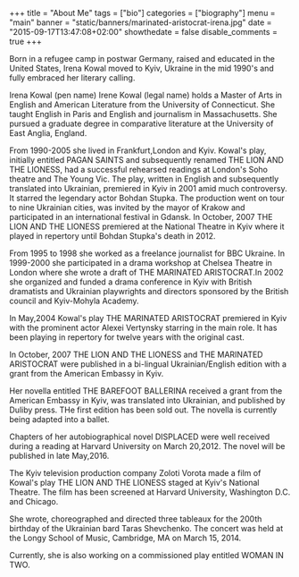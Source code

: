 +++
title = "About Me"
tags = ["bio"]
categories = ["biography"]
menu = "main"
banner = "static/banners/marinated-aristocrat-irena.jpg"
date = "2015-09-17T13:47:08+02:00"
showthedate = false
disable_comments = true
+++

Born in a refugee camp in postwar Germany, raised and educated in the United States, Irena Kowal moved to Kyiv, Ukraine in the mid 1990's and fully embraced her literary calling.

Irena Kowal (pen name) Irene Kowal (legal name) holds a Master of Arts in English and American Literature from the University of Connecticut. She taught English in Paris and English and journalism in Massachusetts. She pursued a graduate degree in comparative literature at the University of East Anglia, England.

From 1990-2005 she lived in Frankfurt,London and Kyiv. Kowal's play, initially entitled PAGAN SAINTS and subsequently renamed THE LION AND THE LIONESS, had a successful rehearsed readings at London's Soho theatre and The Young Vic. The play, written in English and subsequently translated into Ukrainian, premiered in Kyiv in 2001 amid much controversy. It starred the legendary actor Bohdan Stupka. The production went on tour to nine Ukrainian cities, was invited by the mayor of Krakow and participated in an international festival in Gdansk. In October, 2007 THE LION AND THE LIONESS premiered at the National Theatre in Kyiv where it played in repertory until Bohdan Stupka's death in 2012.


From 1995 to 1998 she worked as a freelance journalist for BBC Ukraine. In 1999-2000 she participated in a drama workshop at Chelsea Theatre in London where she wrote a draft of THE MARINATED ARISTOCRAT.In 2002 she organized and funded a drama conference in Kyiv with British dramatists and Ukrainian playwrights and directors sponsored by the British council and Kyiv-Mohyla Academy.

In May,2004 Kowal's play THE MARINATED ARISTOCRAT premiered in Kyiv with the prominent actor Alexei Vertynsky starring in the main role. It has been playing in repertory for twelve years with the original cast.

In October, 2007 THE LION AND THE LIONESS and THE MARINATED ARISTOCRAT were published in a bi-lingual Ukrainian/English edition with a grant from the American Embassy in Kyiv.

Her novella entitled THE BAREFOOT BALLERINA received a grant from the American Embassy in Kyiv, was translated into Ukrainian, and published by Duliby press. THe first edition has been sold out. The novella is currently being adapted into a ballet.

Chapters of her autobiographical novel DISPLACED were well received during a reading at Harvard University on March 20,2012. The novel will be published in late
May,2016.

The Kyiv television production company Zoloti Vorota made a film of Kowal's play THE LION AND THE LIONESS staged at Kyiv's National Theatre. The film has been screened at Harvard University, Washington D.C. and Chicago.

She wrote, choreographed and directed three tableaux for the 200th birthday of the Ukrainian bard Taras Shevchenko. The concert was held at the Longy School of Music, Cambridge, MA on March 15, 2014.

Currently, she is also working on a commissioned play entitled WOMAN IN TWO.
